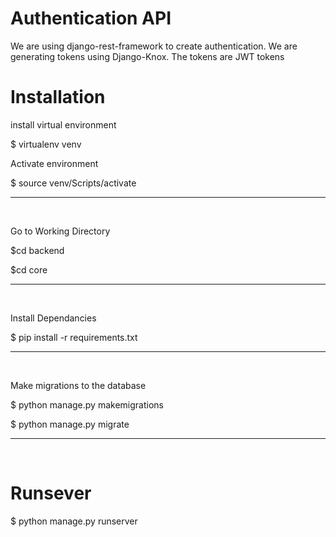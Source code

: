 # Authentication API
We are using django-rest-framework to create authentication.
We are generating tokens using Django-Knox. The tokens are JWT tokens


# Installation
install virtual environment
<p>$ virtualenv venv</P>
<p>Activate environment</P>
<p>$ source venv/Scripts/activate</P>
<hr/>
<br/>


<p>Go to Working Directory</P>
<p>$cd backend</P>
<p>$cd core</P>
<hr/>
<br/>


<p>Install Dependancies</P>
<p>$ pip install -r requirements.txt</P>
<hr/>
<br/>

<p>Make migrations to the database</P>
<p>$ python manage.py makemigrations</P>
<p>$ python manage.py migrate</P>
<hr/>
<br/>

# Runsever
<p>$ python manage.py runserver</P>